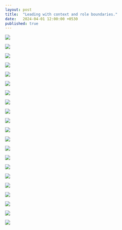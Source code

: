 ```yaml
---
layout: post
title:  "Leading with context and role boundaries."
date:   2024-04-01 12:00:00 +0530
published: true
---
```




![](/assets/2024-04-01/01-you-are-here.png)

![](/assets/2024-04-01/02-you-want-to-be-here.png)

![](/assets/2024-04-01/03-so-you-do-this.png)

![](/assets/2024-04-01/04-and-directs-do-this.png)

![](/assets/2024-04-01/05-and-their-directs-this.png)

![](/assets/2024-04-01/06-do-this-if-you-know-where-to-go.png)

![](/assets/2024-04-01/07-but-mostly-you-dont.png)

![](/assets/2024-04-01/08-you-just-know-its-that-way.png)

![](/assets/2024-04-01/09-so-maybe-do-this.png)

![](/assets/2024-04-01/10-so-directs-can-do-this.png)

![](/assets/2024-04-01/11-and-their-directs-this.png)

![](/assets/2024-04-01/12-these-are-role-boundaries.png)

![](/assets/2024-04-01/13-and-this-is-micromanaging.png)

![](/assets/2024-04-01/14-aka-leading-wth-control.png)

![](/assets/2024-04-01/15-this-is-leading-with-context.png)

![](/assets/2024-04-01/16-sometimes-okay-to-do-this.png)

![](/assets/2024-04-01/17-if-someone-is-doing-this.png)

![](/assets/2024-04-01/18-but-a-good-leader-mostly-does-this.png)

![](/assets/2024-04-01/19-so-that-his-team-does-this.png)

![](/assets/2024-04-01/20-this-is-a-bad-leader-with-good-vision.png)

![](/assets/2024-04-01/21-and-this-is-a-good-leader-with-bad-vision.png)